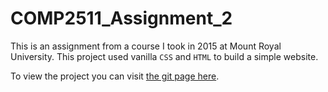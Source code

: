 # COMP2511_Assignment_2

This is an assignment from a course I took in 2015 at Mount Royal University. This project used vanilla `CSS` and `HTML` to build a simple website.

To view the project you can visit [the git page here](https://danielcontreras.github.io/COMP2511_Assignment_2/index.html).
